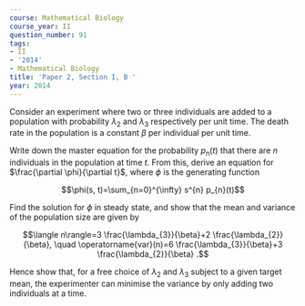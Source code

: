 ```yaml
---
course: Mathematical Biology
course_year: II
question_number: 91
tags:
- II
- '2014'
- Mathematical Biology
title: 'Paper 2, Section I, B '
year: 2014
---
```




Consider an experiment where two or three individuals are added to a population with probability $\lambda_{2}$ and $\lambda_{3}$ respectively per unit time. The death rate in the population is a constant $\beta$ per individual per unit time.

Write down the master equation for the probability $p_{n}(t)$ that there are $n$ individuals in the population at time $t$. From this, derive an equation for $\frac{\partial \phi}{\partial t}$, where $\phi$ is the generating function

$$\phi(s, t)=\sum_{n=0}^{\infty} s^{n} p_{n}(t)$$

Find the solution for $\phi$ in steady state, and show that the mean and variance of the population size are given by

$$\langle n\rangle=3 \frac{\lambda_{3}}{\beta}+2 \frac{\lambda_{2}}{\beta}, \quad \operatorname{var}(n)=6 \frac{\lambda_{3}}{\beta}+3 \frac{\lambda_{2}}{\beta} .$$

Hence show that, for a free choice of $\lambda_{2}$ and $\lambda_{3}$ subject to a given target mean, the experimenter can minimise the variance by only adding two individuals at a time.